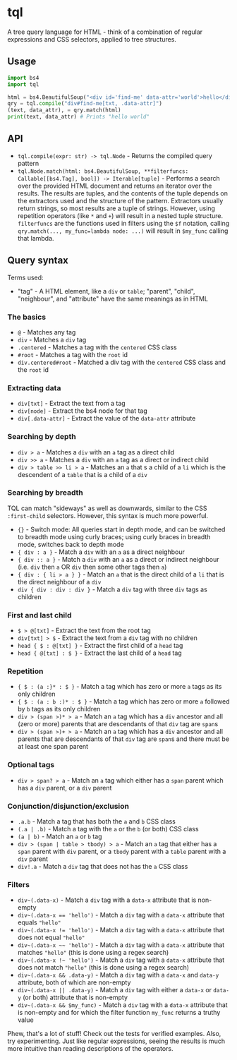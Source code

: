 # tql

A tree query language for HTML - think of a combination of regular expressions and CSS selectors, applied to tree structures.

## Usage

```py
import bs4
import tql

html = bs4.BeautifulSoup("<div id='find-me' data-attr='world'>hello</div>")
qry = tql.compile("div#find-me[txt, .data-attr]")
(text, data_attr), = qry.match(html)
print(text, data_attr) # Prints "hello world"
```

## API

 - `tql.compile(expr: str) -> tql.Node` - Returns the compiled query pattern
 - `tql.Node.match(html: bs4.BeautifulSoup, **filterfuncs: Callable[[bs4.Tag], bool]) -> Iterable[tuple]` - Performs a search over the provided HTML document and returns an iterator over the results. The results are tuples, and the contents of the tuple depends on the extractors used and the structure of the pattern. Extractors usually return strings, so most results are a tuple of strings. However, using repetition operators (like `*` and `+`) will result in a nested tuple structure. `filterfuncs` are the functions used in filters using the `$f` notation, calling `qry.match(..., my_func=lambda node: ...)` will result in `$my_func` calling that lambda.

## Query syntax

Terms used:
 - "tag" - A HTML element, like a `div` or `table`; "parent", "child", "neighbour", and "attribute" have the same meanings as in HTML

### The basics

 - `@` - Matches any tag
 - `div` - Matches a `div` tag
 - `.centered` - Matches a tag with the `centered` CSS class
 - `#root` - Matches a tag with the `root` id
 - `div.centered#root` - Matched a div tag with the `centered` CSS class and the `root` id

### Extracting data

 - `div[txt]` - Extract the text from a tag
 - `div[node]` - Extract the bs4 node for that tag
 - `div[.data-attr]` - Extract the value of the `data-attr` attribute

### Searching by depth

 - `div > a` - Matches a `div` with an `a` tag as a direct child
 - `div >> a` - Matches a `div` with an `a` tag as a direct or indirect child
 - `div > table >> li > a` - Matches an `a` that s a child of a `li` which is the descendent of a `table` that is a child of a `div`

### Searching by breadth

TQL can match "sideways" as well as downwards, similar to the CSS `:first-child` selectors. However, this syntax is much more powerful.

 - `{}` - Switch mode: All queries start in depth mode, and can be switched to breadth mode using curly braces; using curly braces in breadth mode, switches back to depth mode
 - `{ div : a }` - Match a `div` with an `a` as a direct neighbour
 - `{ div :: a }` - Match a `div` with an `a` as a direct or indirect neighbour (i.e. `div` then `a` OR `div` then some other tags then `a`)
 - `{ div : { li > a } }` - Match an `a` that is the direct child of a `li` that is the direct neighbour of a `div`
 - `div { div : div : div }` - Match a `div` tag with three `div` tags as children

### First and last child

 - `$ > @[txt]` - Extract the text from the root tag
 - `div[txt] > $` - Extract the text from a `div` tag with no children
 - `head { $ : @[txt] }` - Extract the first child of a `head` tag
 - `head { @[txt] : $ }` - Extract the last child of a `head` tag

### Repetition

 - `{ $ : (a :}* : $ }` - Match a tag which has zero or more `a` tags as its only children
 - `{ $ : (a : b :)* : $ }` - Match a tag which has zero or more `a` followed by `b` tags as its only children
 - `div > (span >)* > a` - Match an `a` tag which has a `div` ancestor and all (zero or more) parents that are descendants of that `div` tag are `span`s
 - `div > (span >)+ > a` - Match an `a` tag which has a `div` ancestor and all parents that are descendants of that `div` tag are `span`s and there must be at least one span parent

### Optional tags

 - `div > span? > a` - Match an `a` tag which either has a `span` parent which has a `div` parent, or a `div` parent

### Conjunction/disjunction/exclusion

 - `.a.b` - Match a tag that has both the `a` and `b` CSS class
 - `(.a | .b)` - Match a tag with the `a` or the `b` (or both) CSS class
 - `(a | b)` - Match an `a` or `b` tag
 - `div > (span | table > tbody) > a` - Match an `a` tag that either has a `span` parent with `div` parent, or a `tbody` parent with a `table` parent with a `div` parent
 - `div!.a` - Match a `div` tag that does not has the `a` CSS class

### Filters

 - `div~(.data-x)` - Match a `div` tag with a `data-x` attribute that is non-empty
 - `div~(.data-x == 'hello')` - Match a `div` tag with a `data-x` attribute that equals `"hello"`
 - `div~(.data-x != 'hello')` - Match a `div` tag with a `data-x` attribute that does not equal `"hello"`
 - `div~(.data-x ~~ 'hello')` - Match a `div` tag with a `data-x` attribute that matches `"hello"` (this is done using a regex search)
 - `div~(.data-x !~ 'hello')` - Match a `div` tag with a `data-x` attribute that does not match `"hello"` (this is done using a regex search)
 - `div~(.data-x && .data-y)` - Match a `div` tag with a `data-x` and `data-y` attribute, both of which are non-empty
 - `div~(.data-x || .data-y)` - Match a `div` tag with either a `data-x` or `data-y` (or both) attribute that is non-empty
 - `div~(.data-x && $my_func)` - Match a `div` tag with a `data-x` attribute that is non-empty and for which the filter function `my_func` returns a truthy value


Phew, that's a lot of stuff! Check out the tests for verified examples. Also, try experimenting. Just like regular expressions, seeing the results is much more intuitive than reading descriptions of the operators.
